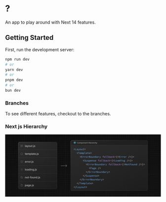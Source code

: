 # ?
An app to play around with Next 14 features.

## Getting Started

First, run the development server:

```bash
npm run dev
# or
yarn dev
# or
pnpm dev
# or
bun dev
```

### Branches
To see different features, checkout to the branches.

### Next js Hierarchy

![img.png](img.png)